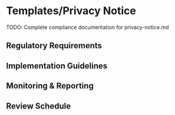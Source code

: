 # Templates/Privacy Notice

TODO: Complete compliance documentation for privacy-notice.md

## Regulatory Requirements

## Implementation Guidelines

## Monitoring & Reporting

## Review Schedule
